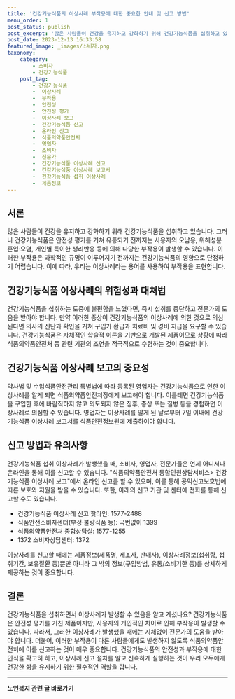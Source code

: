 ```yaml
---
title: '건강기능식품의 이상사례 부작용에 대한 중요한 안내 및 신고 방법'
menu_order: 1
post_status: publish
post_excerpt: '많은 사람들이 건강을 유지하고 강화하기 위해 건강기능식품을 섭취하고 있습니다. 그러나 건강기능식품은 안전성 평가를 거쳐 유통되기 전까지는 사용자의 오남용, 위해성분 혼입 오염, 개인별 특이한 생리반응 등에 의해 다양한 부작용이 발생할 수 있습니다. 이러한 부작용은 과학적인 규명이 이루어지기 전까지는 건강기능식품의 영향으로 단정하기 어렵습니다. 이에 따라, 우리는 이상사례라는 용어를 사용하여 부작용을 표현합니다.'
post_date: 2023-12-13 16:33:58
featured_image: _images/소비자.png
taxonomy:
    category:
        - 소비자
        - 건강기능식품
    post_tag:
        - 건강기능식품
        -  이상사례
        -  부작용
        -  안전성
        -  안전성 평가
        -  이상사례 보고
        -  건강기능식품 신고
        -  온라인 신고
        -  식품의약품안전처
        -  영업자
        -  소비자
        -  전문가
        -  건강기능식품 이상사례 신고
        -  건강기능식품 이상사례 보고서
        -  건강기능식품 섭취 이상사례
        -  제품정보
---
```



서론
----
많은 사람들이 건강을 유지하고 강화하기 위해 건강기능식품을 섭취하고 있습니다. 그러나 건강기능식품은 안전성 평가를 거쳐 유통되기 전까지는 사용자의 오남용, 위해성분 혼입·오염, 개인별 특이한 생리반응 등에 의해 다양한 부작용이 발생할 수 있습니다. 이러한 부작용은 과학적인 규명이 이루어지기 전까지는 건강기능식품의 영향으로 단정하기 어렵습니다. 이에 따라, 우리는 이상사례라는 용어를 사용하여 부작용을 표현합니다.

## 건강기능식품 이상사례의 위험성과 대처법

건강기능식품을 섭취하는 도중에 불편함을 느꼈다면, 즉시 섭취를 중단하고 전문가의 도움을 받아야 합니다. 만약 이러한 증상이 건강기능식품의 이상사례에 의한 것으로 의심된다면 의사의 진단과 확인을 거쳐 구입가 환급과 치료비 및 경비 지급을 요구할 수 있습니다. 건강기능식품은 자체적인 학술적 이론을 기반으로 개발된 제품이므로 상황에 따라 식품의약품안전처 등 관련 기관의 조언을 적극적으로 수렴하는 것이 중요합니다.

## 건강기능식품 이상사례 보고의 중요성

약사법 및 수입식품안전관리 특별법에 따라 등록된 영업자는 건강기능식품으로 인한 이상사례를 알게 되면 식품의약품안전처장에게 보고해야 합니다. 이를테면 건강기능식품을 구입한 후에 바람직하지 않고 의도되지 않은 징후, 증상 또는 질병 등을 경험하면 이상사례로 의심할 수 있습니다. 영업자는 이상사례를 알게 된 날로부터 7일 이내에 건강기능식품 이상사례 보고서를 식품안전정보원에 제출하여야 합니다.

## 신고 방법과 유의사항

건강기능식품 섭취 이상사례가 발생했을 때, 소비자, 영업자, 전문가들은 언제 어디서나 온라인을 통해 이를 신고할 수 있습니다. "식품의약품안전처 통합민원상담서비스> 건강기능식품 이상사례 보고"에서 온라인 신고를 할 수 있으며, 이를 통해 공익신고보호법에 따른 보호와 지원을 받을 수 있습니다. 또한, 아래의 신고 기관 및 센터에 전화를 통해 신고할 수도 있습니다.

- 건강기능식품 이상사례 신고 핫라인: 1577-2488
- 식품안전소비자센터(부정·불량식품 등): 국번없이 1399
- 식품의약품안전처 종합상담실: 1577-1255
- 1372 소비자상담센터: 1372

이상사례를 신고할 때에는 제품정보(제품명, 제조사, 판매사), 이상사례정보(섭취량, 섭취기간, 보유질환 등)뿐만 아니라 그 밖의 정보(구입방법, 유통/소비기한 등)를 상세하게 제공하는 것이 중요합니다.

## 결론

건강기능식품을 섭취하면서 이상사례가 발생할 수 있음을 알고 계셨나요? 건강기능식품은 안전성 평가를 거친 제품이지만, 사용자의 개인적인 차이로 인해 부작용이 발생할 수 있습니다. 따라서, 그러한 이상사례가 발생했을 때에는 지체없이 전문가의 도움을 받아야 합니다. 더불어, 이러한 부작용이 다른 사람들에게도 발생하지 않도록 식품의약품안전처에 이를 신고하는 것이 매우 중요합니다. 건강기능식품의 안전성과 부작용에 대한 인식을 확고히 하고, 이상사례 신고 절차를 알고 신속하게 실행하는 것이 우리 모두에게 건강한 삶을 유지하기 위한 필수적인 역할을 합니다.
<!-- wp:separator -->
<hr class="wp-block-separator has-alpha-channel-opacity"/>
<!-- /wp:separator -->

<!-- wp:group {"backgroundColor":"base","layout":{"type":"constrained"}} -->
<div class="wp-block-group has-base-background-color has-background"><!-- wp:paragraph {"align":"center","fontSize":"medium"} -->
<p class="has-text-align-center has-large-font-size"><strong>노인복지 관련 글 바로가기</strong></p>
<!-- /wp:paragraph -->


<!-- wp:latest-posts
{"categories":[{"id":15998,"count":19,"description":"","link":"https://uknowlaw.com/category/%eb%85%b8%ec%9d%b8%eb%b3%b5%ec%a7%80/","name":"노인복지","slug":"노인복지","taxonomy":"category","parent":0,"meta":[],"_links":{"self":[{"href":"https://uknowlaw.com/wp-json/wp/v2/categories/15998"}],"collection":[{"href":"https://uknowlaw.com/wp-json/wp/v2/categories"}],"about":[{"href":"https://uknowlaw.com/wp-json/wp/v2/taxonomies/category"}],"wp:post_type":[{"href":"https://uknowlaw.com/wp-json/wp/v2/posts?categories=15998"}],"curies":[{"name":"wp","href":"https://api.w.org/{rel}","templated":true}]}}],"postsToShow":100,"excerptLength":28,"postLayout":"grid","columns":2,"featuredImageAlign":"left","featuredImageSizeSlug":"large","fontSize":"small"} /--></div>
<!-- /wp:group -->
